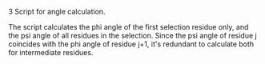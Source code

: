 
3 Script for angle calculation.

The script calculates the phi angle of the first selection residue only, and the psi angle of all residues in the selection.
Since the psi angle of residue j coincides with the phi angle of residue j+1, it's redundant to calculate both for intermediate residues.
